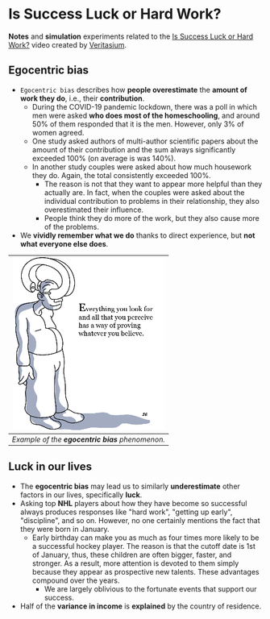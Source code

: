 # Is Success Luck or Hard Work?

**Notes** and **simulation** experiments related to the [Is Success Luck or Hard Work?](https://www.youtube.com/watch?v=3LopI4YeC4I&ab_channel=Veritasium) video created by [Veritasium](https://www.youtube.com/c/veritasium).

## Egocentric bias

* `Egocentric bias` describes how **people overestimate** the **amount of work they do**, i.e., their **contribution**.
  * During the COVID-19 pandemic lockdown, there was a poll in which men were asked **who does most of the homeschooling**, and around $50$\% of them responded that it is the men. However, only $3$\% of women agreed.
  * One study asked authors of multi-author scientific papers about the amount of their contribution and the sum always significantly exceeded $100$\% (on average is was $140$\%).
  * In another study couples were asked about how much housework they do. Again, the total consistently exceeded $100$\%.
    * The reason is not that they want to appear more helpful than they actually are. In fact, when the couples were asked about the individual contribution to problems in their relationship, they also overestimated their influence.
    * People think they do more of the work, but they also cause more of the problems.
* We **vividly remember what we do** thanks to direct experience, but **not what everyone else does**.


| ![Egocentric_bias](./images/egocentric_bias.png) |
| :---: |
| *Example of the **egocentric bias** phenomenon.* |

## Luck in our lives

* The **egocentric bias** may lead us to similarly **underestimate** other factors in our lives, specifically **luck**.
* Asking top **NHL** players about how they have become so successful always produces responses like "hard work", "getting up early", "discipline", and so on. However, no one certainly mentions the fact that they were born in January.
  * Early birthday can make you as much as four times more likely to be a successful hockey player. The reason is that the cutoff date is 1st of January, thus, these children are often bigger, faster, and stronger. As a result, more attention is devoted to them simply because they appear as prospective new talents. These advantages compound over the years.
    * We are largely oblivious to the fortunate events that support our success.
* Half of the **variance in income** is **explained** by the country of residence.